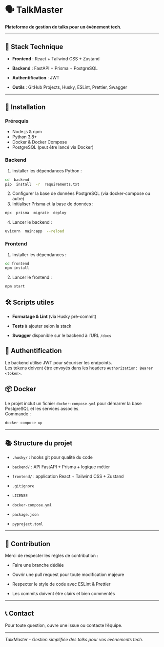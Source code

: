 
# 🗣️ TalkMaster

  

**Plateforme de gestion de talks pour un événement tech.**

  

---

  

## 🧰 Stack Technique

  

-  **Frontend** : React + Tailwind CSS + Zustand

-  **Backend** : FastAPI + Prisma + PostgreSQL

-  **Authentification** : JWT

-  **Outils** : GitHub Projects, Husky, ESLint, Prettier, Swagger

  

---

  

## 🚀 Installation
### Prérequis
- Node.js & npm
- Python 3.8+
- Docker & Docker Compose
- PostgreSQL (peut être lancé via Docker)

### Backend

1. Installer les dépendances Python :
```bash
cd  backend
pip  install  -r  requirements.txt
```
2. Configurer  la  base  de  données  PostgreSQL (via docker-compose  ou  autre)
3. Initialiser  Prisma  et  la  base  de  données  :
```bash
npx  prisma  migrate  deploy
```
4. Lancer  le  backend  :
```bash
uvicorn  main:app  --reload
```

### Frontend
1. Installer les dépendances :
```bash
cd frontend
npm install
```
2. Lancer le frontend :
```bash
npm start
```

## 🛠️ Scripts utiles

-   **Formatage & Lint** (via Husky pré-commit)
    
-   **Tests** à ajouter selon la stack
    
-   **Swagger** disponible sur le backend à l’URL `/docs`
    

## 🔐 Authentification

Le backend utilise JWT pour sécuriser les endpoints.  
Les tokens doivent être envoyés dans les headers `Authorization: Bearer <token>`.


## 📦 Docker

Le projet inclut un fichier `docker-compose.yml` pour démarrer la base PostgreSQL et les services associés.  
Commande :
```bash
docker compose up
```

----------

## 📚 Structure du projet

-   `.husky/` : hooks git pour qualité du code
    
-   `backend/` : API FastAPI + Prisma + logique métier
    
-   `frontend/` : application React + Tailwind CSS + Zustand
    
-   `.gitignore`
    
-   `LICENSE`
    
-   `docker-compose.yml`
    
-   `package.json`
    
-   `pyproject.toml`
    

----------

## 🤝 Contribution

Merci de respecter les règles de contribution :

-   Faire une branche dédiée
    
-   Ouvrir une pull request pour toute modification majeure
    
-   Respecter le style de code avec ESLint & Prettier
    
-   Les commits doivent être clairs et bien commentés
    

----------

## 📞 Contact

Pour toute question, ouvre une issue ou contacte l’équipe.

----------

_TalkMaster - Gestion simplifiée des talks pour vos événements tech._